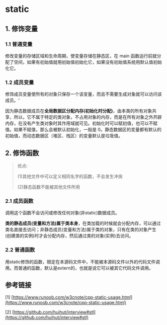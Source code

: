 # static

## 1. 修饰变量

### 1.1 普通变量

修改变量的存储区域和生命周期，使变量存储在静态区，在 main 函数运行前就分配了空间，如果有初始值就用初始值初始化它，如果没有初始值系统用默认值初始化它。

### 1.2 成员变量

修饰成员变量使所有的对象只保存一个该变量，而且不需要生成对象就可以访问该成员。‘

因为静态数据成员在**全局数据区分配内存(初始化时分配)**，由本类的所有对象共享，所以，它不属于特定的类对象，不占用对象的内存，而是在所有对象之外开辟内存，在没有产生类对象时其作用域就可见。初始化时可以赋初值，也可以不赋值。如果不赋值，那么会被默认初始化，一般是 0。静态数据区的变量都有默认的初始值，而动态数据区（堆区、栈区）的变量默认是垃圾值。

## 2. 修饰函数

> 优点:
>
> (1)其他文件中可以定义相同名字的函数，不会发生冲突
>
> (2)静态函数不能被其他文件所用

### 2.1 成员函数

调用这个函数不会访问或修改任何对象(非static)数据成员。

**类的静态成员(变量和方法)属于类本身**，在类加载的时候就会分配内存，可以通过类名直接去访问；非静态成员(变量和方法)属于类的对象，只有在类的对象产生(创建类的实例)时才会分配内存，然后通过类的对象(实例)去访问。

### 2.2 普通函数

用static修饰的函数，限定在本源码文件中，不能被本源码文件以外的代码文件调用。而普通的函数，默认是extern的，也就是说它可以被其它代码文件调用。

## 参考链接

[1] [https://www.runoob.com/w3cnote/cpp-static-usage.html](https://www.runoob.com/w3cnote/cpp-static-usage.html)

[2] [https://github.com/huihut/interview#stl](https://github.com/huihut/interview#stl)